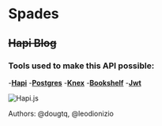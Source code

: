 # Spades
## ~~Hapi Blog~~


### Tools used to make this API possible:
-**[Hapi](https://hapijs.com/)**
-**[Postgres](https://www.postgresql.org/)**
-**[Knex](http://knexjs.org/)**
-**[Bookshelf](http://bookshelfjs.org/)**
-**[Jwt](https://jwt.io/)**




![Hapi.js](https://camo.githubusercontent.com/16f4a37b7e2086b6e44dcb0cdfaf9e41f5738278/68747470733a2f2f7261772e6769746875622e636f6d2f686170696a732f686170692f6d61737465722f696d616765732f686170692e706e67)




Authors: @dougtq, @leodionizio